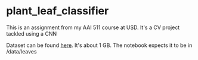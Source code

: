 # plant_leaf_classifier
This is an assignment from my AAI 511 course at USD. It's a CV project tackled using a CNN

Dataset can be found [here](https://flavia.sourceforge.net/). It's about 1 GB. The notebook expects it to be in /data/leaves
